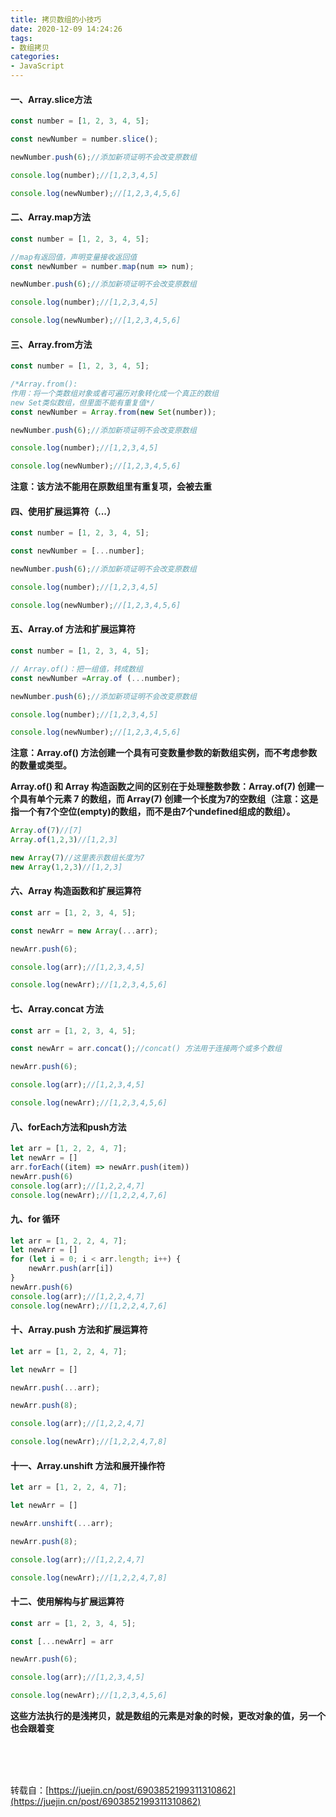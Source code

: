 ```yaml
---
title: 拷贝数组的小技巧
date: 2020-12-09 14:24:26
tags:
- 数组拷贝
categories:
- JavaScript
---
```

#### 一、Array.slice方法
<!--more-->
```js
const number = [1, 2, 3, 4, 5];

const newNumber = number.slice();

newNumber.push(6);//添加新项证明不会改变原数组

console.log(number);//[1,2,3,4,5]

console.log(newNumber);//[1,2,3,4,5,6]
```

#### 二、Array.map方法

```js
const number = [1, 2, 3, 4, 5];

//map有返回值，声明变量接收返回值
const newNumber = number.map(num => num);

newNumber.push(6);//添加新项证明不会改变原数组

console.log(number);//[1,2,3,4,5]

console.log(newNumber);//[1,2,3,4,5,6]
```

#### 三、Array.from方法

```js
const number = [1, 2, 3, 4, 5];

/*Array.from():
作用：将一个类数组对象或者可遍历对象转化成一个真正的数组
new Set类似数组，但里面不能有重复值*/
const newNumber = Array.from(new Set(number));

newNumber.push(6);//添加新项证明不会改变原数组

console.log(number);//[1,2,3,4,5]

console.log(newNumber);//[1,2,3,4,5,6]
```

**注意：该方法不能用在原数组里有重复项，会被去重**

#### 四、使用扩展运算符（...）

```js
const number = [1, 2, 3, 4, 5];

const newNumber = [...number];

newNumber.push(6);//添加新项证明不会改变原数组

console.log(number);//[1,2,3,4,5]

console.log(newNumber);//[1,2,3,4,5,6]
```

#### 五、Array.of 方法和扩展运算符

```js
const number = [1, 2, 3, 4, 5];

// Array.of()：把一组值，转成数组
const newNumber =Array.of (...number);

newNumber.push(6);//添加新项证明不会改变原数组

console.log(number);//[1,2,3,4,5]

console.log(newNumber);//[1,2,3,4,5,6]
```

**注意：Array.of() 方法创建一个具有可变数量参数的新数组实例，而不考虑参数的数量或类型。**

**Array.of() 和 Array 构造函数之间的区别在于处理整数参数：Array.of(7) 创建一个具有单个元素 7 的数组，而 Array(7) 创建一个长度为7的空数组（注意：这是指一个有7个空位(empty)的数组，而不是由7个undefined组成的数组）。**

```js
Array.of(7)//[7]
Array.of(1,2,3)//[1,2,3]

new Array(7)//这里表示数组长度为7
new Array(1,2,3)//[1,2,3]
```

#### 六、Array 构造函数和扩展运算符

```js
const arr = [1, 2, 3, 4, 5];

const newArr = new Array(...arr);

newArr.push(6);

console.log(arr);//[1,2,3,4,5]

console.log(newArr);//[1,2,3,4,5,6]
```

#### 七、Array.concat 方法

```js
const arr = [1, 2, 3, 4, 5];

const newArr = arr.concat();//concat() 方法用于连接两个或多个数组

newArr.push(6);

console.log(arr);//[1,2,3,4,5]

console.log(newArr);//[1,2,3,4,5,6]
```

#### 八、forEach方法和push方法

```js
let arr = [1, 2, 2, 4, 7];
let newArr = []
arr.forEach((item) => newArr.push(item))
newArr.push(6)
console.log(arr);//[1,2,2,4,7]
console.log(newArr);//[1,2,2,4,7,6]
```

#### 九、for 循环

```js
let arr = [1, 2, 2, 4, 7];
let newArr = []
for (let i = 0; i < arr.length; i++) {
    newArr.push(arr[i])
}
newArr.push(6)
console.log(arr);//[1,2,2,4,7]
console.log(newArr);//[1,2,2,4,7,6]
```

#### 十、Array.push 方法和扩展运算符

```js
let arr = [1, 2, 2, 4, 7];

let newArr = []

newArr.push(...arr);

newArr.push(8);

console.log(arr);//[1,2,2,4,7]

console.log(newArr);//[1,2,2,4,7,8]
```

#### 十一、Array.unshift 方法和展开操作符

```js
let arr = [1, 2, 2, 4, 7];

let newArr = []

newArr.unshift(...arr);

newArr.push(8);

console.log(arr);//[1,2,2,4,7]

console.log(newArr);//[1,2,2,4,7,8]
```

#### 十二、使用解构与扩展运算符

```js
const arr = [1, 2, 3, 4, 5];

const [...newArr] = arr

newArr.push(6);

console.log(arr);//[1,2,3,4,5]

console.log(newArr);//[1,2,3,4,5,6]
```

**这些方法执行的是浅拷贝，就是数组的元素是对象的时候，更改对象的值，另一个也会跟着变**

<br/>
<br/>
<br/>

转载自：[https://juejin.cn/post/6903852199311310862](https://juejin.cn/post/6903852199311310862)